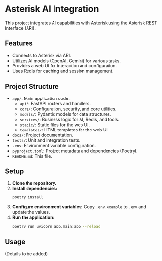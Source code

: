 # Asterisk AI Integration

This project integrates AI capabilities with Asterisk using the Asterisk REST Interface (ARI).

## Features

- Connects to Asterisk via ARI.
- Utilizes AI models (OpenAI, Gemini) for various tasks.
- Provides a web UI for interaction and configuration.
- Uses Redis for caching and session management.

## Project Structure

- `app/`: Main application code.
  - `api/`: FastAPI routers and handlers.
  - `core/`: Configuration, security, and core utilities.
  - `models/`: Pydantic models for data structures.
  - `services/`: Business logic for AI, Redis, and tools.
  - `static/`: Static files for the web UI.
  - `templates/`: HTML templates for the web UI.
- `docs/`: Project documentation.
- `tests/`: Unit and integration tests.
- `.env`: Environment variable configuration.
- `pyproject.toml`: Project metadata and dependencies (Poetry).
- `README.md`: This file.

## Setup

1.  **Clone the repository.**
2.  **Install dependencies:**
    ```bash
    poetry install
    ```
3.  **Configure environment variables:**
    Copy `.env.example` to `.env` and update the values.
4.  **Run the application:**
    ```bash
    poetry run uvicorn app.main:app --reload
    ```

## Usage

(Details to be added)

